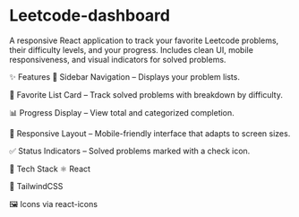 # Leetcode-dashboard
A responsive React application to track your favorite Leetcode problems, their difficulty levels, and your progress. Includes clean UI, mobile responsiveness, and visual indicators for solved problems.

✨ Features
📂 Sidebar Navigation – Displays your problem lists.

🌟 Favorite List Card – Track solved problems with breakdown by difficulty.

📊 Progress Display – View total and categorized completion.

📱 Responsive Layout – Mobile-friendly interface that adapts to screen sizes.

✅ Status Indicators – Solved problems marked with a check icon.

🧱 Tech Stack
⚛️ React

🎨 TailwindCSS

🖼️ Icons via react-icons
